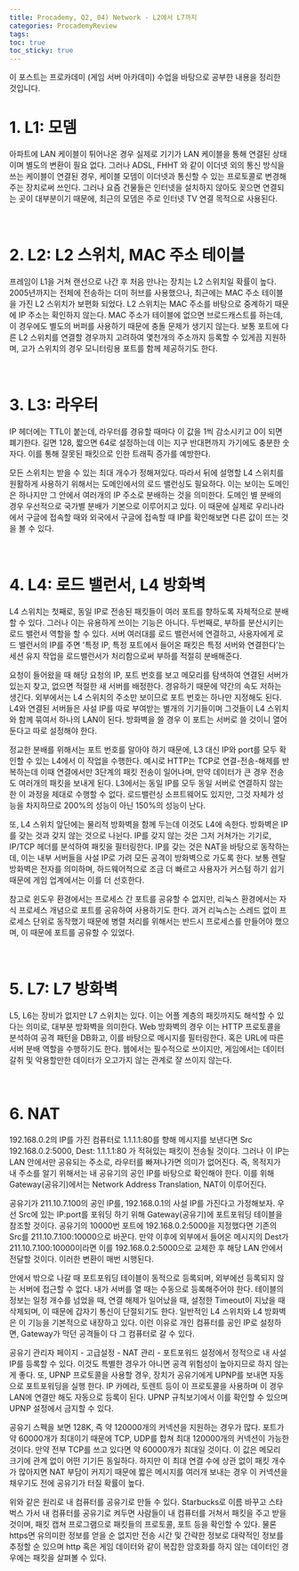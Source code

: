 ```yaml
---
title: Procademy, Q2, 04) Network - L2에서 L7까지
categories: ProcademyReview
tags: 
toc: true
toc_sticky: true
---
```


이 포스트는 프로카데미 (게임 서버 아카데미) 수업을 바탕으로 공부한 내용을 정리한 것입니다. 

# **1. L1: 모뎀**

아파트에 LAN 케이블이 튀어나온 경우 실제로 기기가 LAN 케이블을 통해 연결된 상태이며 별도의 변환이 필요 없다. 그러나 ADSL, FHHT 와 같이 이더넷 외의 통신 방식을 쓰는 케이블이 연결된 경우, 케이블 모뎀이 이더넷과 통신할 수 있는 프로토콜로 변경해주는 장치로써 쓰인다. 그러나 요즘 건물들은 인터넷을 설치하지 않아도 꽂으면 연결되는 곳이 대부분이기 때문에, 최근의 모뎀은 주로 인터넷 TV 연결 목적으로 사용된다. 

<br/>

# **2. L2: L2 스위치, MAC 주소 테이블**

프레임이 L1을 거쳐 랜선으로 나간 후 처음 만나는 장치는 L2 스위치일 확률이 높다. 2005년까지는 전체에 전송하는 더미 허브를 사용했으나, 최근에는 MAC 주소 테이블을 가진 L2 스위치가 보편화 되었다. L2 스위치는 MAC 주소를 바탕으로 중계하기 때문에 IP 주소는 확인하지 않는다. MAC 주소가 테이블에 없으면 브로드캐스트를 하는데, 이 경우에도 별도의 버퍼를 사용하기 때문에 충돌 문제가 생기지 않는다. 보통 포트에 다른 L2 스위치를 연결할 경우까지 고려하여 몇천개의 주소까지 등록할 수 있게끔 지원하며, 고가 스위치의 경우 모니터링용 포트를 함께 제공하기도 한다.

<br/>

# **3. L3: 라우터**

IP 헤더에는 TTL이 붙는데, 라우터를 경유할 때마다 이 값을 1씩 감소시키고 0이 되면 폐기한다. 길면 128, 짧으면 64로 설정하는데 이는 지구 반대편까지 가기에도 충분한 숫자다. 이를 통해 잘못된 패킷으로 인한 트래픽 증가를 예방한다.

모든 스위치는 받을 수 있는 최대 개수가 정해져있다. 따라서 뒤에 설명할 L4 스위치를 원활하게 사용하기 위해서는 도메인에서의 로드 밸런싱도 필요하다. 이는 보이는 도메인은 하나지만 그 안에서 여러개의 IP 주소로 분배하는 것을 의미한다. 도메인 별 분배의 경우 우선적으로 국가별 분배가 기본으로 이루어지고 있다. 이 때문에 실제로 우리나라에서 구글에 접속할 때와 외국에서 구글에 접속할 때 IP를 확인해보면 다른 값이 뜨는 것을 볼 수 있다. 

<br/>

# **4. L4: 로드 밸런서, L4 방화벽**


L4 스위치는 첫째로, 동일 IP로 전송된 패킷들이 여러 포트를 향하도록 자체적으로 분배할 수 있다. 그러나 이는 유용하게 쓰이는 기능은 아니다. 두번째로, 부하를 분산시키는 로드 밸런서 역할을 할 수 있다. 서버 여러대를 로드 밸런서에 연결하고, 사용자에게 로드 밸런서의 IP를 주면 '특정 IP, 특정 포트에서 들어온 패킷은 특정 서버와 연결한다’는 세션 유지 작업을 로드밸런서가 처리함으로써 부하를 적절히 분배해준다.

요청이 들어왔을 때 해당 요청의 IP, 포트 번호를 보고 메모리를 탐색하여 연결된 서버가 있는지 찾고, 없으면 적절한 새 서버를 배정한다. 경유하기 때문에 약간의 속도 저하는 생긴다. 외부에서는 L4 스위치의 주소만 보이므로 포트 번호는 하나만 지정해도 된다. L4와 연결된 서버들은 사설 IP를 따로 부여받는 별개의 기기들이며 그것들이 L4 스위치와 함께 묶여서 하나의 LAN이 된다. 방화벽을 쓸 경우 이 포트는 서버로 쓸 것이니 열어둔다고 따로 설정해야 한다. 

정교한 분배를 위해서는 포트 번호를 알아야 하기 때문에, L3 대신 IP와 port를 모두 확인할 수 있는 L4에서 이 작업을 수행한다. 예시로 HTTP는 TCP로 연결-전송-해제를 반복하는데 이때 연결에서만 3단계의 패킷 전송이 일어나며, 만약 데이터가 큰 경우 전송도 여러개의 패킷을 보내게 된다. L3에서는 동일 IP를 모두 동일 서버로 연결하지 않는 한 이 과정을 제대로 수행할 수 없다. 로드밸런싱 소프트웨어도 있지만, 그것 자체가 성능을 차지하므로 200%의 성능이 아닌 150%의 성능이 난다. 

또, L4 스위치 앞단에는 물리적 방화벽을 함께 두는데 이것도 L4에 속한다. 방화벽은 IP를 갖는 것과 갖지 않는 것으로 나뉜다. IP를 갖지 않는 것은 그저 거쳐가는 기기로, IP/TCP 헤더를 분석하여 패킷을 필터링한다. IP를 갖는 것은 NAT을 바탕으로 동작하는데, 이는 내부 서버들을 사설 IP로 가려 모든 공격이 방화벽으로 가도록 한다. 보통 렌탈 방화벽은 전자를 의미하며, 하드웨어적으로 조금 더 빠르고 사용자가 커스텀 하기 쉽기 때문에 게임 업계에서는 이를 더 선호한다. 

참고로 윈도우 환경에서는 프로세스 간 포트를 공유할 수 없지만, 리눅스 환경에서는 자식 프로세스 개념으로 포트를 공유하여 사용하기도 한다. 과거 리눅스는 스레드 없이 프로세스 단위로 동작했기 때문에 병렬 처리를 위해서는 반드시 프로세스를 만들어야 했으며, 이 때문에 포트를 공유할 수 있었다. 

<br/>

# **5. L7: L7 방화벽**

L5, L6는 장비가 없지만 L7 스위치는 있다. 이는 어플 계층의 패킷까지도 해석할 수 있다는 의미로, 대부분 방화벽을 의미한다. Web 방화벽의 경우 이는 HTTP 프로토콜을 분석하여 공격 패턴을 DB화고, 이를 바탕으로 메시지를 필터링한다. 혹은 URL에 따른 서버 분배 역할을 수행하기도 한다. 웹에서는 필수적으로 쓰이지만, 게임에서는 데이터 갈취 및 악용할만한 데이터가 오고가지 않는 관계로 잘 쓰이지 않는다.

<br/>

# **6. NAT**

192.168.0.2의 IP를 가진 컴퓨터로 1.1.1.1:80를 향해 메시지를 보낸다면 Src 192.168.0.2:5000, Dest: 1.1.1.1:80 가 적혀있는 패킷이 전송될 것이다. 그러나 이 IP는 LAN 안에서만 공유되는 주소로, 라우터를 빠져나가면 의미가 없어진다. 즉, 목적지가 내 주소를 알기 위해서는 내 공유기의 공인 IP를 바탕으로 확인해야 한다. 이를 위해 Gateway(공유기)에서는 Network Address Translation, NAT이 이루어진다. 

공유기가 211.10.7.100의 공인 IP를, 192.168.0.1의 사설 IP를 가진다고 가정해보자. 우선 Src에 있는 IP:port를 포워딩 하기 위해 Gateway(공유기)에 포트포워딩 테이블을 참조할 것이다. 공유기의 10000번 포트에 192.168.0.2:5000을 지정했다면 기존의 Src를 211.10.7.100:10000으로 바꾼다. 만약 이후에 외부에서 들어온 메시지의 Dest가 211.10.7.100:10000이라면 이를 192.168.0.2:5000으로 교체한 후 해당 LAN 안에서 전달할 것이다. 이러한 변환이 매번 시행된다. 

안에서 밖으로 나갈 때 포트포워딩 테이블이 동적으로 등록되며, 외부에선 등록되지 않는 서버에 접근할 수 없다. 내가 서버를 열 때는 수동으로 등록해주어야 한다. 테이블의 정보는 일정 개수를 넘었을 때, 연결 해제가 일어났을 때, 설정한 Timeout이 지났을 때 삭제되며, 이 때문에 갑자기 통신이 단절되기도 한다. 일반적인 L4 스위치와 L4 방화벽은 이 기능을 기본적으로 내장하고 있다. 이런 이유로 개인 컴퓨터를 공인 IP로 설정하면, Gateway가 막던 공격들이 다 그 컴퓨터로 갈 수 있다. 

공유기 관리자 페이지 - 고급설정 - NAT 관리 - 포트포워드 설정에서 정적으로 내 사설 IP를 등록할 수 있다. 이것도 특별한 경우가 아니면 공격 위험성이 높아지므로 하지 않는 게 좋다. 또, UPNP 프로토콜을 사용할 경우, 장치가 공유기에게 UPNP를 보내면 자동으로 포트포워딩을 실행 한다. IP 카메라, 토렌트 등이 이 프로토콜을 사용하며 이 경우 LAN에 연결만 해도 자동으로 등록이 된다. UPNP 규칙보기에서 이를 확인할 수 있으며 UPNP 설정에서 금지할 수 있다. 

공유기 스펙을 보면 128K, 즉 약 120000개의 커넥션을 지원하는 경우가 많다. 포트가 약 60000개가 최대이기 때문에 TCP, UDP를 합쳐 최대 120000개의 커넥션이 가능한 것이다. 만약 전부 TCP를 쓰고 있다면 약 60000개가 최대일 것이다. 이 값은 메모리 크기에 관계 없이 어떤 기기든 동일하다. 하지만 이 최대 연결 수에 상관 없이 패킷 개수가 많아지면 NAT 부담이 커지기 때문에 짧은 메시지를 여러개 보내는 경우 이 커넥션을 채우기도 전에 공유기가 터질 확률이 높다. 

위와 같은 원리로 내 컴퓨터를 공유기로 만들 수 있다. Starbucks로 이름 바꾸고 스타벅스 가서 내 컴퓨터를 공유기로 켜두면 사람들이 내 컴퓨터를 거쳐서 패킷을 주고 받을 것이며, 패킷 캡쳐 프로그램으로 패킷들의 프로토콜, 포트 등을 확인할 수 있다. 물론 https면 유의미한 정보를 얻을 순 없지만 전송 시간 및 간략한 정보로 대략적인 정보를 추정할 순 있으며 http 혹은 게임 데이터와 같이 복잡한 암호화를 하지 않는 데이터인 경우에는 패킷을 살펴볼 수 있다.

